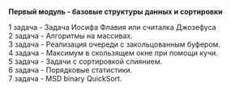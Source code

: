 <b>Первый модуль - базовые структуры данных и сортировки</b>
<div>1 задача - Задача Иосифа Флавия или считалка Джозефуса</div>
<div>2 задача - Алгоритмы на массивах.</div>
<div>3 задача - Реализация очереди с закольцованным буфером.</div>
<div>4 задача - Максимум в скользящем окне при помощи кучи.</div>
<div>5 задача - Задачи с сортировкой слиянием.</div>
<div>6 задача - Порядковые статистики.</div>
<div>7 задача - MSD binary QuickSort.</div>